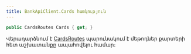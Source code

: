 ```yaml
---
title: BankApiClient.Cards հատկություն
---
```


```c#
public CardsRoutes Cards { get; }
```

Վերադարձնում է [CardsRoutes](../../../Routes/CardsRoutes/CardsRoutes.md) պարունակում է մեթոդներ քարտերի հետ աշխատանքը ապահովելու համար։
